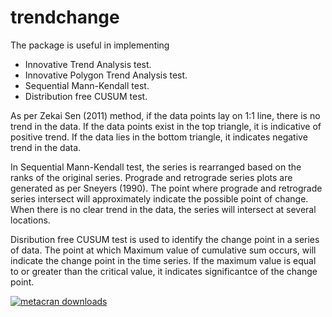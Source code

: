 # trendchange

The package is useful in implementing 

- Innovative Trend Analysis test.
- Innovative Polygon Trend Analysis test.
- Sequential Mann-Kendall test.
- Distribution free CUSUM test.

As per Zekai Sen (2011) method, if the data points lay on 1:1 line, there is no trend in the data. If the data points exist in the top triangle, it is indicative of positive trend. If the data lies in the bottom triangle, it indicates negative trend in the data.

In Sequential Mann-Kendall test, the series is rearranged based on the ranks of the original series. Prograde and retrograde series plots are generated as per Sneyers (1990). The point where prograde and retrograde series intersect will approximately indicate the possible point of change. When there is no clear trend in the data, the series will intersect at several locations.

Disribution free CUSUM test is used to identify the change point in a series of data. The point at which Maximum value of cumulative sum occurs, will indicate the change point in the time series. If the maximum value is equal to or greater than the critical value, it indicates significantce of the change point.

[![metacran downloads](https://cranlogs.r-pkg.org/badges/grand-total/trendchange)](https://cran.r-project.org/package=trendchange)
